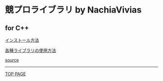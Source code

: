 # 競プロライブラリ by NachiaVivias

## for C++

[インストール方法](cpp/how-to-install.md)

[各種ライブラリの使用方法](cpp/index.md)

[source](https://github.com/NachiaVivias/cp-library/tree/main/Cpp)

---

[TOP PAGE](https://nachiavivias.github.io/cp-library/)

